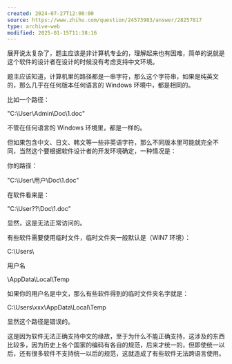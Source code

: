 ```yaml
---
created: 2024-07-27T12:00:00
source: https://www.zhihu.com/question/24573983/answer/28257817
type: archive-web
modified: 2025-01-15T11:38:16
---
```


展开说太复杂了，题主应该是非计算机专业的，理解起来也有困难，简单的说就是这个软件的设计者在设计的时候没有考虑支持中文环境。

题主应该知道，计算机里的路径都是一串字符，那么这个字符串，如果是纯英文的，那么几乎在任何版本任何语言的 Windows 环境中，都是相同的。

比如一个路径：

"C:\User\Admin\Doc\1.doc"

不管在任何语言的 Windows 环境里，都是一样的。

但如果包含中文、日文、韩文等一些非英语字符，那么不同版本里可能就完全不同，当然这个要根据软件设计者的开发环境确定，一种情况是：

你的路径：

"C:\User\用户\Doc\1.doc"

在软件看来是：

"C:\User\??\Doc\1.doc"

显然，这是无法正常访问的。

有些软件需要使用临时文件，临时文件夹一般默认是（WIN7 环境）：

C:\Users\

用户名

\AppData\Local\Temp

如果你的用户名是中文，那么有些软件得到的临时文件夹名字就是：

C:\\Users\\xxx\\AppData\\Local\\Temp

显然这个路径是错误的。

这是因为软件无法正确支持中文的缘故，至于为什么不能正确支持，这涉及的东西比较多，因为历史上各个国家的编码有各自的规范，后来才统一的，但即使统一以后，还有很多软件不支持统一以后的规范，这就造成了有些软件无法跨语言使用。
